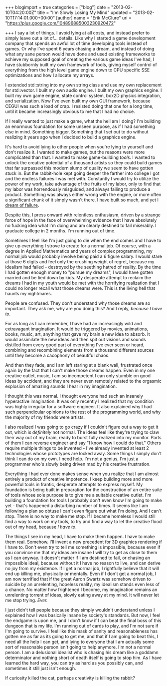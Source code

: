 +++
blogimport = true
categories = ["blog"]
date = "2013-02-10T04:20:00Z"
title = "I'm Slowly Losing My Mind"
updated = "2013-02-10T17:14:01.000+00:00"
[author]
name = "Erik McClure"
uri = "https://plus.google.com/104896885003230920472"

+++
I say a lot of things. I avoid lying at all costs, and instead prefer to simply leave out a lot of... details. Like why I started a game development company that spends an awful lot of time developing tools instead of games. Or why I've spent 6 years chasing a dream, and instead of doing what any sane person would have done and used existing frameworks to achieve my supposed goal of creating the various game ideas I've had, I have stubbornly built my own framework of tools, giving myself control of everything from the high level game engine down to CPU specific SSE optimizations and how I allocate my arrays. 

I extended std::string into my own string class and use my own replacement for std::vector. I built my own audio engine. I built my own graphics engine. I built my own game engine, state control system, box2D physics integration, and serialization. Now I've even built my own GUI framework, because CEGUI was such a load of crap. I resisted doing that one for a long time, until it became increasingly obvious to me that I had no choice. 

If I really wanted to just make a game, what the hell am I doing? I'm building an enormous foundation for some unseen purpose, as if I had something else in mind. Something bigger. Something that I set out to do without realizing it years ago when I decided to build a graphics engine.

It's hard to avoid lying to other people when you're lying to yourself and don't realize it. I wanted to make games, but the reasons were more complicated than that. I wanted to make game-building *tools*. I wanted to unlock the creative potential of a thousand artists so they could build games that far surpassed this modern slump of quality we seem to have gotten stuck in. But the rabbit-hole kept going deeper the farther into college I got and the endless failures I was met with. Constantly I would try to utilize the power of my work, take advantage of the fruits of my labor, only to find that my labor was horrendously misguided, and always failing to produce a product. Something was always either wrong with the engine, or more often a significant chunk of it simply wasn't there. I have built so much, and yet I [dream of failure](http://blackhole12.blogspot.com/2012/12/dreams-of-failure.html).

Despite this, I press onward with relentless enthusiasm, driven by a strange force of hope in the face of overwhelming evidence that I have absolutely no fucking idea what I'm doing and am clearly destined to fail miserably. I graduate college in 2 months. I'm running out of time.

Sometimes I feel like I'm just going to die when the end comes and I have to give up everything I strove to create for a normal job. Of course, with a degree in Applied Mathematics and years of complex programming, my normal job would probably involve being paid a 6 figure salary. I would stare at those 6 digits and feel only the crushing weight of regret, because my idealism had failed - destroyed by the seething hatred of reality. By the time I had gotten enough money to "pursue my dreams", I would have gotten married and be tied down by kids. My desperate attempt to reclaim the dreams I had in my youth would be met with the horrifying realization that I could no longer recall what those dreams were. This is the living hell that haunts my nightmares.

People are confused. They don't understand why those dreams are so important. They ask me, why are you doing this? And I reply, *because I have to*.

For as long as I can remember, I have had an increasingly wild and extravagant imagination. It would be triggered by movies, animations, books, music, art, anything that gave my brain a new idea to absorb. It would assimilate the new ideas and then spit out visions and sounds distilled from every good part of everything I've ever seen or heard, combining and recombining elements from a thousand different sources until they become a cacophony of beautiful chaos.

And then they fade, and I am left staring at a blank wall, frustrated once again by the fact that I can't make those dreams happen. Even in my one creative outlet, music, I am so incompetent I can only stumble on good ideas by accident, and they are never even remotely related to the orgasmic explosion of amazing sounds I hear in my imagination.

I thought this was normal. I thought everyone had such an insanely hyperactive imagination. It was only recently I realized that my condition was highly irregular for a software engineer. It also explained why I had such perpendicular opinions to the rest of the programming world, and why the majority of my friends were artists.

I also realized I was going to go crazy if I couldn't figure out a way to get it out, which is *definitely* not normal. The ideas feel like they're trying to claw their way out of my brain, ready to burst fully realized into my monitor. Parts of them I can reverse engineer and say "I know how I could do that." Others require multiple things to be invented - I've already invented at least 2 technologies whose prototypes are locked away. Some things I simply don't think I can do on my own. I need help. I'm not a genius, I'm just a programmer who's slowly being driven mad by his creative frustration.

Everything I had ever done makes sense when you realize that I am almost entirely a product of creative impotence. I keep building more and more powerful tools in frantic, desperate attempts to express myself. My foundation is being built in preparation for the construction of an entire suite of tools whose sole purpose is to give me a suitable creative outlet. I'm building a foundation for tools I probably don't even know I'm going to make yet - that's happened a disturbing number of times. It seems like I am following a plan so obtuse I can't even figure out what I'm doing. And I can't stop. There is no way to make me stop. If I became homeless I would still find a way to work on my tools, to try and find a way to let the creative flood out of my head, because *I have to*.

The things I see in my head, I have to make them happen. I have to make them real. Somehow. I'll invent a new precedent for 3D graphics rendering if I have to. Don't even try to tell me something is impossible, because even if you convince me that my ideas are insane I will try to get as close to them as I can anyway. It doesn't matter if I am destined to fail, or chasing an impossible ideal, because without it I have no reason to live, and can derive no joy from my existence. If I get a normal job, I rightfully believe that it will end up killing me, physically or mentally. Even if I don't get a normal job, I am now terrified that if the great Aaron Swartz was somehow driven to suicide by an unrelenting, hopeless reality, my idealism stands even less of a chance. No matter how frightened I become, my imagination remains an unrelenting torrent of ideas, slowly eating away at my mind. It will never let me stop trying. *Ever.* 

I just didn't tell people because they simply wouldn't understand unless I explained how I was basically insane by society's standards. But now, I feel the endgame is upon me, and I don't know if I can beat the final boss of this dungeon that is my life. I'm running out of cards to play, and I'm not sure if I'm going to survive. I feel like this mask of sanity and reasonableness has gotten me as far as its going to get me, and that if I am going to beat this, I need all the help I can get, and lying to everyone that I am actually some sort of reasonable person isn't going to help anymore. I'm not a normal person. I am a delusional idealist who is chasing his dream like a goddamn determinator and nothing short of death itself is going to stop him. As I have learned the hard way, you can try as hard as you possibly can, and sometimes it still just isn't enough.

If curiosity killed the cat, perhaps creativity is killing the rabbit?

